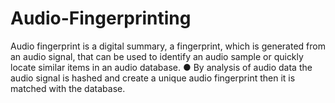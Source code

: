 # Audio-Fingerprinting
Audio fingerprint is a digital summary, a fingerprint, which is generated from an audio signal, that can be used to identify an audio sample or quickly locate similar items in an audio database. ● By analysis of audio data the audio signal is hashed and create a unique audio fingerprint then it is matched with the database.
